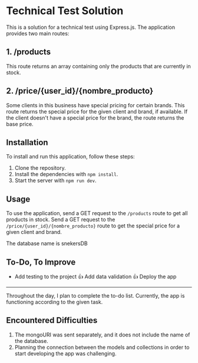 # Technical Test Solution

This is a solution for a technical test using Express.js. The application provides two main routes:

## 1. /products

This route returns an array containing only the products that are currently in stock.

## 2. /price/{user_id}/{nombre_producto}

Some clients in this business have special pricing for certain brands. This route returns the special price for the given client and brand, if available. If the client doesn't have a special price for the brand, the route returns the base price.

## Installation

To install and run this application, follow these steps:

1. Clone the repository.
2. Install the dependencies with `npm install`.
3. Start the server with `npm run dev`.

## Usage

To use the application, send a GET request to the `/products` route to get all products in stock. Send a GET request to the `/price/{user_id}/{nombre_producto}` route to get the special price for a given client and brand.

The database name is snekersDB

## To-Do, To Improve

- Add testing to the project
👍 Add data validation
👍 Deploy the app

---

Throughout the day, I plan to complete the to-do list. Currently, the app is functioning according to the given task.

## Encountered Difficulties

1. The mongoURI was sent separately, and it does not include the name of the database.
2. Planning the connection between the models and collections in order to start developing the app was challenging.
